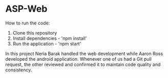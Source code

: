 # ASP-Web

How to run the code:
1. Clone this repository
2. Install dependencies - 'npm install'
3. Run the application - 'npm start'

In this project Neria Barak handled the web development while Aaron Ross developed the android application. Whenever one of us had a Git pull request, the other reviewed and confirmed it to maintain code quality and consistency.
